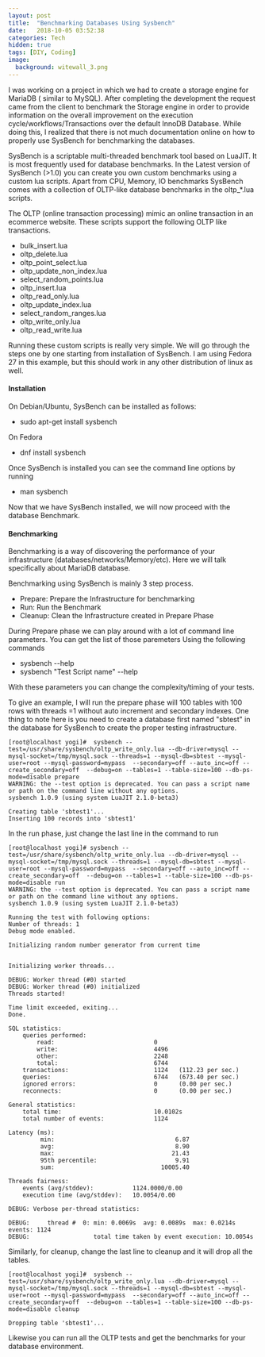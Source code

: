 ```yaml
---
layout: post
title:  "Benchmarking Databases Using Sysbench"
date:   2018-10-05 03:52:38
categories: Tech
hidden: true
tags: [DIY, Coding]
image:
  background: witewall_3.png
---
```


I was working on a project in which we had to create a storage engine for MariaDB ( similar to MySQL). After completing the development the request came from the client to benchmark the Storage engine in order to provide information on the overall improvement on the execution cycle/workflows/Transactions over the default InnoDB Database. While doing this, I realized that there is not much documentation online on how to properly use SysBench for benchmarking the databases.

SysBench is a scriptable multi-threaded benchmark tool based on LuaJIT. It is most frequently used for database benchmarks. In the Latest version of SysBench (>1.0) you can create you own custom benchmarks using a custom lua scripts. Apart from CPU, Memory, IO benchmarks SysBench comes with a collection of OLTP-like database benchmarks in the oltp_*.lua scripts.

The OLTP (online transaction processing) mimic an online transaction in an ecommerce website. These scripts support the following OLTP like transactions.

- bulk_insert.lua
- oltp_delete.lua
- oltp_point_select.lua
- oltp_update_non_index.lua
- select_random_points.lua
- oltp_insert.lua
- oltp_read_only.lua
- oltp_update_index.lua
- select_random_ranges.lua
- oltp_write_only.lua
- oltp_read_write.lua

Running these custom scripts is really very simple. We will go through the steps one by one starting from installation of SysBench. I am using Fedora 27 in this example, but this should work in any other distribution of linux as well.

#### Installation

On Debian/Ubuntu, SysBench can be installed as follows:

- sudo apt-get install sysbench

On Fedora

- dnf install sysbench

Once SysBench is installed you can see the command line options by running
- man sysbench

Now that we have SysBench installed, we will now proceed with the database Benchmark.

#### Benchmarking

Benchmarking is a way of discovering the performance of your infrastructure (databases/networks/Memory/etc). Here we will talk specifically about MariaDB database.

Benchmarking using SysBench is mainly 3 step process.
- Prepare: Prepare the Infrastructure for benchmarking
- Run: Run the Benchmark
- Cleanup:  Clean the Infrastructure created in Prepare Phase

During Prepare phase we can play around with a lot of command line parameters. You can get the list of those paremeters Using the following commands
- sysbench --help
- sysbench "Test Script name" --help

With these parameters you can change the complexity/timing of your tests.

To give an example, I will run the prepare phase will 100 tables with 100 rows with threads =1 without auto increment and secondary indexes. One thing to note here is you need to create a database first named "sbtest" in the database for SysBench to create the proper testing infrastructure.


```
[root@localhost yogi]#  sysbench --test=/usr/share/sysbench/oltp_write_only.lua --db-driver=mysql --mysql-socket=/tmp/mysql.sock --threads=1 --mysql-db=sbtest --mysql-user=root --mysql-password=mypass  --secondary=off --auto_inc=off --create_secondary=off  --debug=on --tables=1 --table-size=100 --db-ps-mode=disable prepare
WARNING: the --test option is deprecated. You can pass a script name or path on the command line without any options.
sysbench 1.0.9 (using system LuaJIT 2.1.0-beta3)

Creating table 'sbtest1'...
Inserting 100 records into 'sbtest1'
```


In the run phase, just change the last line in the command to run

```
[root@localhost yogi]# sysbench --test=/usr/share/sysbench/oltp_write_only.lua --db-driver=mysql --mysql-socket=/tmp/mysql.sock --threads=1 --mysql-db=sbtest --mysql-user=root --mysql-password=mypass  --secondary=off --auto_inc=off --create_secondary=off  --debug=on --tables=1 --table-size=100 --db-ps-mode=disable run
WARNING: the --test option is deprecated. You can pass a script name or path on the command line without any options.
sysbench 1.0.9 (using system LuaJIT 2.1.0-beta3)

Running the test with following options:
Number of threads: 1
Debug mode enabled.

Initializing random number generator from current time


Initializing worker threads...

DEBUG: Worker thread (#0) started
DEBUG: Worker thread (#0) initialized
Threads started!

Time limit exceeded, exiting...
Done.

SQL statistics:
    queries performed:
        read:                            0
        write:                           4496
        other:                           2248
        total:                           6744
    transactions:                        1124   (112.23 per sec.)
    queries:                             6744   (673.40 per sec.)
    ignored errors:                      0      (0.00 per sec.)
    reconnects:                          0      (0.00 per sec.)

General statistics:
    total time:                          10.0102s
    total number of events:              1124

Latency (ms):
         min:                                  6.87
         avg:                                  8.90
         max:                                 21.43
         95th percentile:                      9.91
         sum:                              10005.40

Threads fairness:
    events (avg/stddev):           1124.0000/0.00
    execution time (avg/stddev):   10.0054/0.00

DEBUG: Verbose per-thread statistics:

DEBUG:     thread #  0: min: 0.0069s  avg: 0.0089s  max: 0.0214s  events: 1124
DEBUG:                  total time taken by event execution: 10.0054s
```

Similarly, for cleanup, change the last line to cleanup and it will drop all the tables.


```
[root@localhost yogi]#  sysbench --test=/usr/share/sysbench/oltp_write_only.lua --db-driver=mysql --mysql-socket=/tmp/mysql.sock --threads=1 --mysql-db=sbtest --mysql-user=root --mysql-password=mypass  --secondary=off --auto_inc=off --create_secondary=off  --debug=on --tables=1 --table-size=100 --db-ps-mode=disable cleanup

Dropping table 'sbtest1'...

```


Likewise you can run all the OLTP tests and get the benchmarks for your database environment.
